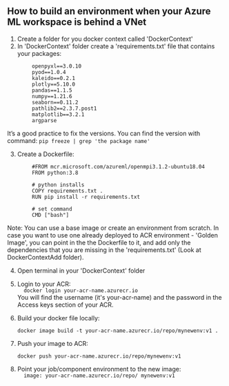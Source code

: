 ## How to build an environment when your Azure ML workspace is behind a VNet

1. Create a folder for you docker context called 'DockerContext'
2. In 'DockerContext' folder create a 'requirements.txt' file that contains your  packages:  
```
        openpyxl==3.0.10   
        pyod==1.0.4    
        kaleido==0.2.1  
        plotly==5.10.0    
        pandas==1.1.5    
        numpy==1.21.6    
        seaborn==0.11.2    
        pathlib2==2.3.7.post1    
        matplotlib==3.2.1    
        argparse    
```
It’s a good practice to fix the versions. You can find the version with command: ``pip freeze | grep 'the package name' ``  

3.	Create a Dockerfile:  
```        
        #FROM mcr.microsoft.com/azureml/openmpi3.1.2-ubuntu18.04
        FROM python:3.8

        # python installs
        COPY requirements.txt .
        RUN pip install -r requirements.txt

        # set command
        CMD ["bash"]
```

Note: You can use a base image or create an environment from scratch.
In case you want to use one already deployed to ACR environment - 'Golden Image', you can point in the the Dockerfile to it, and add only the dependencies that you are missing in the  'requirements.txt' (Look at DockerContextAdd folder). 

4. Open terminal in your 'DockerContext' folder 

5.	Login to your ACR:  
``  
    docker login your-acr-name.azurecr.io  
``  
You will find the username (it's your-acr-name) and the password in the Access keys section of your ACR.  

6.	Build your docker file locally:

    ``docker image build -t your-acr-name.azurecr.io/repo/mynewenv:v1 .
    `` 
7.	Push your image to ACR:  

    ``docker push your-acr-name.azurecr.io/repo/mynewenv:v1
``  
8.	Point your job/component environment to the new image:   
``   image: your-acr-name.azurecr.io/repo/ mynewenv:v1
    ``  
